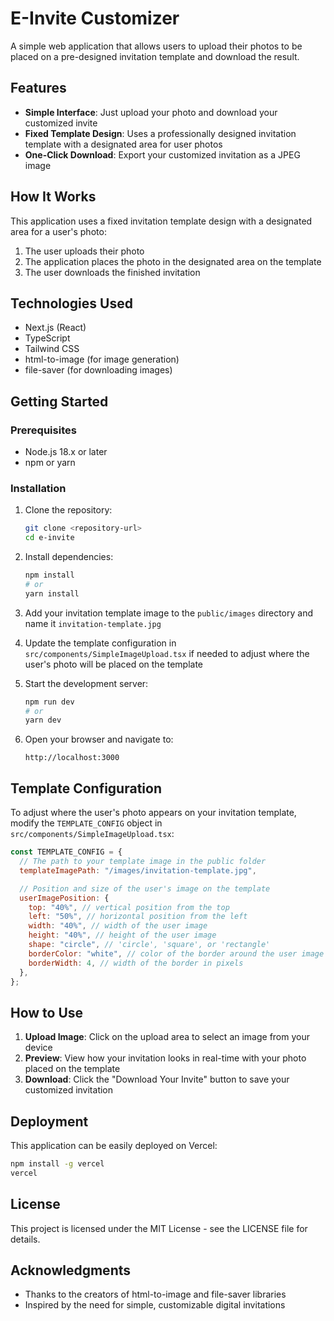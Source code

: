# E-Invite Customizer

A simple web application that allows users to upload their photos to be placed on a pre-designed invitation template and download the result.

## Features

- **Simple Interface**: Just upload your photo and download your customized invite
- **Fixed Template Design**: Uses a professionally designed invitation template with a designated area for user photos
- **One-Click Download**: Export your customized invitation as a JPEG image

## How It Works

This application uses a fixed invitation template design with a designated area for a user's photo:

1. The user uploads their photo
2. The application places the photo in the designated area on the template
3. The user downloads the finished invitation

## Technologies Used

- Next.js (React)
- TypeScript
- Tailwind CSS
- html-to-image (for image generation)
- file-saver (for downloading images)

## Getting Started

### Prerequisites

- Node.js 18.x or later
- npm or yarn

### Installation

1. Clone the repository:

   ```bash
   git clone <repository-url>
   cd e-invite
   ```

2. Install dependencies:

   ```bash
   npm install
   # or
   yarn install
   ```

3. Add your invitation template image to the `public/images` directory and name it `invitation-template.jpg`

4. Update the template configuration in `src/components/SimpleImageUpload.tsx` if needed to adjust where the user's photo will be placed on the template

5. Start the development server:

   ```bash
   npm run dev
   # or
   yarn dev
   ```

6. Open your browser and navigate to:
   ```
   http://localhost:3000
   ```

## Template Configuration

To adjust where the user's photo appears on your invitation template, modify the `TEMPLATE_CONFIG` object in `src/components/SimpleImageUpload.tsx`:

```javascript
const TEMPLATE_CONFIG = {
  // The path to your template image in the public folder
  templateImagePath: "/images/invitation-template.jpg",

  // Position and size of the user's image on the template
  userImagePosition: {
    top: "40%", // vertical position from the top
    left: "50%", // horizontal position from the left
    width: "40%", // width of the user image
    height: "40%", // height of the user image
    shape: "circle", // 'circle', 'square', or 'rectangle'
    borderColor: "white", // color of the border around the user image
    borderWidth: 4, // width of the border in pixels
  },
};
```

## How to Use

1. **Upload Image**: Click on the upload area to select an image from your device
2. **Preview**: View how your invitation looks in real-time with your photo placed on the template
3. **Download**: Click the "Download Your Invite" button to save your customized invitation

## Deployment

This application can be easily deployed on Vercel:

```bash
npm install -g vercel
vercel
```

## License

This project is licensed under the MIT License - see the LICENSE file for details.

## Acknowledgments

- Thanks to the creators of html-to-image and file-saver libraries
- Inspired by the need for simple, customizable digital invitations
